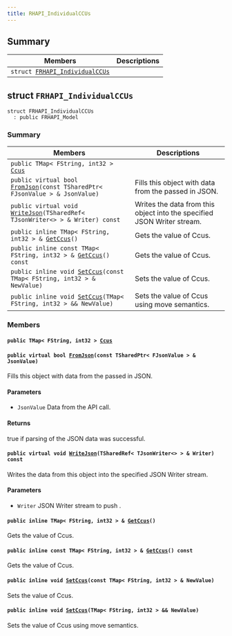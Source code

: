 ```yaml
---
title: RHAPI_IndividualCCUs
---
```


## Summary

 Members                        | Descriptions                                
--------------------------------|---------------------------------------------
`struct `[`FRHAPI_IndividualCCUs`](#structFRHAPI__IndividualCCUs) | 

## struct `FRHAPI_IndividualCCUs` <a id="structFRHAPI__IndividualCCUs"></a>

```
struct FRHAPI_IndividualCCUs
  : public FRHAPI_Model
```

### Summary

 Members                        | Descriptions                                
--------------------------------|---------------------------------------------
`public TMap< FString, int32 > `[`Ccus`](#structFRHAPI__IndividualCCUs_1a28e464031d6b3ce97cc0c1f221c723ae) | 
`public virtual bool `[`FromJson`](#structFRHAPI__IndividualCCUs_1a7e550dc55ac3088fe15b7673cffb00c9)`(const TSharedPtr< FJsonValue > & JsonValue)` | Fills this object with data from the passed in JSON.
`public virtual void `[`WriteJson`](#structFRHAPI__IndividualCCUs_1a7a112ae0a03235982b0cfa822cbf2470)`(TSharedRef< TJsonWriter<> > & Writer) const` | Writes the data from this object into the specified JSON Writer stream.
`public inline TMap< FString, int32 > & `[`GetCcus`](#structFRHAPI__IndividualCCUs_1adc1834bd3dab1d095eaa7d6b817dd133)`()` | Gets the value of Ccus.
`public inline const TMap< FString, int32 > & `[`GetCcus`](#structFRHAPI__IndividualCCUs_1a64802a54c7fc1fe5025690788adee6fc)`() const` | Gets the value of Ccus.
`public inline void `[`SetCcus`](#structFRHAPI__IndividualCCUs_1a5b3ec21ad92ef29a107a9943ce895c8f)`(const TMap< FString, int32 > & NewValue)` | Sets the value of Ccus.
`public inline void `[`SetCcus`](#structFRHAPI__IndividualCCUs_1a9f71b35695e175852d2d05f390b2c7a1)`(TMap< FString, int32 > && NewValue)` | Sets the value of Ccus using move semantics.

### Members

#### `public TMap< FString, int32 > `[`Ccus`](#structFRHAPI__IndividualCCUs_1a28e464031d6b3ce97cc0c1f221c723ae) <a id="structFRHAPI__IndividualCCUs_1a28e464031d6b3ce97cc0c1f221c723ae"></a>

#### `public virtual bool `[`FromJson`](#structFRHAPI__IndividualCCUs_1a7e550dc55ac3088fe15b7673cffb00c9)`(const TSharedPtr< FJsonValue > & JsonValue)` <a id="structFRHAPI__IndividualCCUs_1a7e550dc55ac3088fe15b7673cffb00c9"></a>

Fills this object with data from the passed in JSON.

#### Parameters
* `JsonValue` Data from the API call.

#### Returns
true if parsing of the JSON data was successful.

#### `public virtual void `[`WriteJson`](#structFRHAPI__IndividualCCUs_1a7a112ae0a03235982b0cfa822cbf2470)`(TSharedRef< TJsonWriter<> > & Writer) const` <a id="structFRHAPI__IndividualCCUs_1a7a112ae0a03235982b0cfa822cbf2470"></a>

Writes the data from this object into the specified JSON Writer stream.

#### Parameters
* `Writer` JSON Writer stream to push .

#### `public inline TMap< FString, int32 > & `[`GetCcus`](#structFRHAPI__IndividualCCUs_1adc1834bd3dab1d095eaa7d6b817dd133)`()` <a id="structFRHAPI__IndividualCCUs_1adc1834bd3dab1d095eaa7d6b817dd133"></a>

Gets the value of Ccus.

#### `public inline const TMap< FString, int32 > & `[`GetCcus`](#structFRHAPI__IndividualCCUs_1a64802a54c7fc1fe5025690788adee6fc)`() const` <a id="structFRHAPI__IndividualCCUs_1a64802a54c7fc1fe5025690788adee6fc"></a>

Gets the value of Ccus.

#### `public inline void `[`SetCcus`](#structFRHAPI__IndividualCCUs_1a5b3ec21ad92ef29a107a9943ce895c8f)`(const TMap< FString, int32 > & NewValue)` <a id="structFRHAPI__IndividualCCUs_1a5b3ec21ad92ef29a107a9943ce895c8f"></a>

Sets the value of Ccus.

#### `public inline void `[`SetCcus`](#structFRHAPI__IndividualCCUs_1a9f71b35695e175852d2d05f390b2c7a1)`(TMap< FString, int32 > && NewValue)` <a id="structFRHAPI__IndividualCCUs_1a9f71b35695e175852d2d05f390b2c7a1"></a>

Sets the value of Ccus using move semantics.

